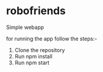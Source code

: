 # robofriends
Simple webapp

for running the app follow the steps:-
1. Clone the repository
2. Run npm install
3. Run npm start 
